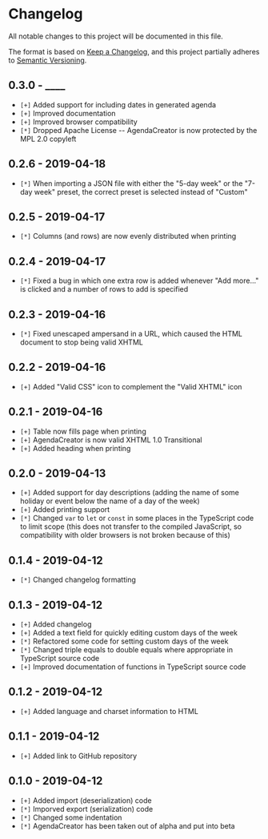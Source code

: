 # Changelog
All notable changes to this project will be documented in this file.

The format is based on [Keep a Changelog](https://keepachangelog.com/en/1.0.0/),
and this project partially adheres to [Semantic Versioning](https://semver.org/spec/v2.0.0.html).

## 0.3.0 - ____

- `[+]` Added support for including dates in generated agenda
- `[+]` Improved documentation
- `[+]` Improved browser compatibility
- `[*]` Dropped Apache License -- AgendaCreator is now protected by the MPL 2.0 copyleft

## 0.2.6 - 2019-04-18

- `[*]` When importing a JSON file with either the "5-day week" or the "7-day week" preset, the correct preset is selected instead of "Custom"

## 0.2.5 - 2019-04-17

- `[*]` Columns (and rows) are now evenly distributed when printing

## 0.2.4 - 2019-04-17

- `[*]` Fixed a bug in which one extra row is added whenever "Add more..." is clicked and a number of rows to add is specified

## 0.2.3 - 2019-04-16

- `[*]` Fixed unescaped ampersand in a URL, which caused the HTML document to stop being valid XHTML

## 0.2.2 - 2019-04-16

- `[+]` Added "Valid CSS" icon to complement the "Valid XHTML" icon

## 0.2.1 - 2019-04-16

- `[+]` Table now fills page when printing
- `[+]` AgendaCreator is now valid XHTML 1.0 Transitional
- `[+]` Added heading when printing

## 0.2.0 - 2019-04-13

- `[+]` Added support for day descriptions (adding the name of some holiday or event below the name of a day of the week)
- `[+]` Added printing support
- `[*]` Changed `var` to `let` or `const` in some places in the TypeScript code to limit scope (this does not transfer to the compiled JavaScript, so compatibility with older browsers is not broken because of this)

## 0.1.4 - 2019-04-12

- `[*]` Changed changelog formatting

## 0.1.3 - 2019-04-12

- `[+]` Added changelog
- `[+]` Added a text field for quickly editing custom days of the week
- `[*]` Refactored some code for setting custom days of the week
- `[*]` Changed triple equals to double equals where appropriate in TypeScript
source code
- `[+]` Improved documentation of functions in TypeScript source code

## 0.1.2 - 2019-04-12

- `[+]` Added language and charset information to HTML

## 0.1.1 - 2019-04-12

- `[+]` Added link to GitHub repository

## 0.1.0 - 2019-04-12

- `[+]` Added import (deserialization) code
- `[*]` Imporved export (serialization) code
- `[*]` Changed some indentation
- `[*]` AgendaCreator has been taken out of alpha and put into beta
